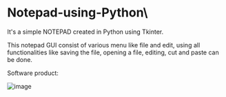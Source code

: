 # Notepad-using-Python\


It's a simple NOTEPAD created in Python using Tkinter.

This notepad GUI consist of various menu like file and edit, using all functionalities like saving the file, opening a file, editing, cut and paste can be done.

Software product:

![image](https://user-images.githubusercontent.com/38771916/125476989-a7dd9b33-cf44-4d04-8cec-d4ec85d9e6ad.png)



